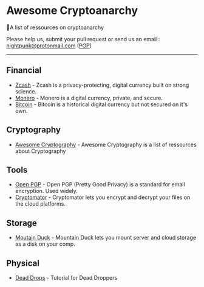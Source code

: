  # Awesome Cryptoanarchy

🔬A list of ressources on cryptoanarchy

Please help us, submit your pull request or send us an email : nightpunk@protonmail.com ([PGP](pgp.md))

<hr />

## Financial

 - [Zcash](https://z.cash/) - Zcash is a privacy-protecting, digital currency built on strong science.
 - [Monero](https://getmonero.org/) - Monero is a digital currency, private, and secure.
 - [Bitcoin](https://bitcoin.org/) - Bitcoin is a historical digital currency but not secured on it's own.
 
## Cryptography

- [Awesome Cryptography](https://github.com/sobolevn/awesome-cryptography#readme) - Awesome Cryptography is a list of ressources about Cryptography

## Tools

- [Open PGP](https://www.openpgp.org/) - Open PGP (Pretty Good Privacy) is a standard for email encryption. Used widely.
- [Cryptomator](https://cryptomator.org/) - Cryptomator lets you encrypt and decrypt your files on the cloud platforms.

## Storage

- [Moutain Duck](https://mountainduck.io/) - Mountain Duck lets you mount server and cloud storage as a disk on your comp.

## Physical

- [Dead Drops](https://www.deepdotweb.com/2018/04/21/tutorial-for-dead-droppers/) - Tutorial for Dead Droppers
